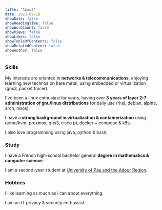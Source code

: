 ```yaml
---
title: "About"
date: 2023-07-18
showDate: false
showReadingTime: false
showWordCount: false
showViews: false
showLikes: false
showTableOfContents: false
showRelatedContent: false
showAuthor: false
---
```


### Skills

My interests are oriented in **networks & telecommunications**, enjoying learning new technos on bare metal, using embedded or virtualization (gns3, packet tracer).

I've been a linux enthusiast for years, having over **3 years of layer 2-7 administration of gnu/linux distributions** for daily use (rhel, debian, alpine, arch, nixos).

I have a **strong background in virtualization & containerization** using qemu/kvm, proxmox, gns3, cisco pt, docker + compose & k8s.

I also love programming using java, python & bash.

### Study

I have a French high-school bachelor general **degree in mathematics & computer science**.

I am a second-year student at [University of Pau and the Adour Region](https://www.univ-pau.fr/en/home.html).

### Hobbies

I like learning as much as i can about everything.

I am an IT privacy & security enthusiast.